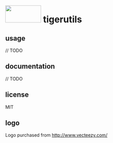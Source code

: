 # <img src="https://cdn.rawgit.com/kizerkizer/tigerutils/master/tiger-left.svg" width="112" height="54" /> tigerutils

## usage
// TODO

## documentation
// TODO

## license
MIT

## logo
Logo purchased from http://www.vecteezy.com/
